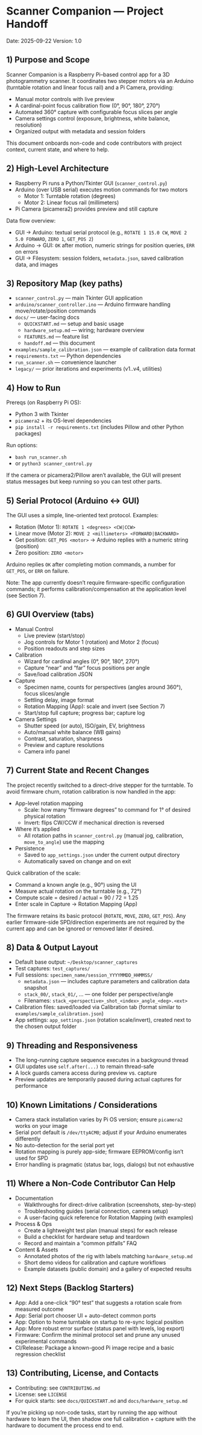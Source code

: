 # Scanner Companion — Project Handoff

Date: 2025-09-22
Version: 1.0

## 1) Purpose and Scope
Scanner Companion is a Raspberry Pi–based control app for a 3D photogrammetry scanner. It coordinates two stepper motors via an Arduino (turntable rotation and linear focus rail) and a Pi Camera, providing:
- Manual motor controls with live preview
- A cardinal-point focus calibration flow (0°, 90°, 180°, 270°)
- Automated 360° capture with configurable focus slices per angle
- Camera settings control (exposure, brightness, white balance, resolution)
- Organized output with metadata and session folders

This document onboards non-code and code contributors with project context, current state, and where to help.

## 2) High-Level Architecture
- Raspberry Pi runs a Python/Tkinter GUI (`scanner_control.py`)
- Arduino (over USB serial) executes motion commands for two motors
  - Motor 1: Turntable rotation (degrees)
  - Motor 2: Linear focus rail (millimeters)
- Pi Camera (picamera2) provides preview and still capture

Data flow overview:
- GUI → Arduino: textual serial protocol (e.g., `ROTATE 1 15.0 CW`, `MOVE 2 5.0 FORWARD`, `ZERO 1`, `GET_POS 2`)
- Arduino → GUI: `OK` after motion, numeric strings for position queries, `ERR` on errors
- GUI → Filesystem: session folders, `metadata.json`, saved calibration data, and images

## 3) Repository Map (key paths)
- `scanner_control.py` — main Tkinter GUI application
- `arduino/scanner_controller.ino` — Arduino firmware handling move/rotate/position commands
- `docs/` — user-facing docs
  - `QUICKSTART.md` — setup and basic usage
  - `hardware_setup.md` — wiring; hardware overview
  - `FEATURES.md` — feature list
  - `handoff.md` — this document
- `examples/sample_calibration.json` — example of calibration data format
- `requirements.txt` — Python dependencies
- `run_scanner.sh` — convenience launcher
- `legacy/` — prior iterations and experiments (v1..v4, utilities)

## 4) How to Run
Prereqs (on Raspberry Pi OS):
- Python 3 with Tkinter
- `picamera2` + its OS-level dependencies
- `pip install -r requirements.txt` (includes Pillow and other Python packages)

Run options:
- `bash run_scanner.sh`
- or `python3 scanner_control.py`

If the camera or picamera2/Pillow aren’t available, the GUI will present status messages but keep running so you can test other parts.

## 5) Serial Protocol (Arduino ↔ GUI)
The GUI uses a simple, line-oriented text protocol. Examples:
- Rotation (Motor 1): `ROTATE 1 <degrees> <CW|CCW>`
- Linear move (Motor 2): `MOVE 2 <millimeters> <FORWARD|BACKWARD>`
- Get position: `GET_POS <motor>` → Arduino replies with a numeric string (position)
- Zero position: `ZERO <motor>`

Arduino replies `OK` after completing motion commands, a number for `GET_POS`, or `ERR` on failure.

Note: The app currently doesn’t require firmware-specific configuration commands; it performs calibration/compensation at the application level (see Section 7).

## 6) GUI Overview (tabs)
- Manual Control
  - Live preview (start/stop)
  - Jog controls for Motor 1 (rotation) and Motor 2 (focus)
  - Position readouts and step sizes
- Calibration
  - Wizard for cardinal angles (0°, 90°, 180°, 270°)
  - Capture “near” and “far” focus positions per angle
  - Save/load calibration JSON
- Capture
  - Specimen name, counts for perspectives (angles around 360°), focus slices/angle
  - Settling delay, image format
  - Rotation Mapping (App): scale and invert (see Section 7)
  - Start/stop full capture; progress bar; capture log
- Camera Settings
  - Shutter speed (or auto), ISO/gain, EV, brightness
  - Auto/manual white balance (WB gains)
  - Contrast, saturation, sharpness
  - Preview and capture resolutions
  - Camera info panel

## 7) Current State and Recent Changes
The project recently switched to a direct-drive stepper for the turntable. To avoid firmware churn, rotation calibration is now handled in the app:

- App-level rotation mapping
  - Scale: how many “firmware degrees” to command for 1° of desired physical rotation
  - Invert: flips CW/CCW if mechanical direction is reversed
- Where it’s applied
  - All rotation paths in `scanner_control.py` (manual jog, calibration, `move_to_angle`) use the mapping
- Persistence
  - Saved to `app_settings.json` under the current output directory
  - Automatically saved on change and on exit

Quick calibration of the scale:
- Command a known angle (e.g., 90°) using the UI
- Measure actual rotation on the turntable (e.g., 72°)
- Compute scale = desired / actual = 90 / 72 = 1.25
- Enter scale in Capture → Rotation Mapping (App)

The firmware retains its basic protocol (`ROTATE`, `MOVE`, `ZERO`, `GET_POS`). Any earlier firmware-side SPD/direction experiments are not required by the current app and can be ignored or removed later if desired.

## 8) Data & Output Layout
- Default base output: `~/Desktop/scanner_captures`
- Test captures: `test_captures/`
- Full sessions: `specimen_name/session_YYYYMMDD_HHMMSS/`
  - `metadata.json` — includes capture parameters and calibration data snapshot
  - `stack_00/`, `stack_01/`, ... — one folder per perspective/angle
  - Filenames: `stack_<perspective>_shot_<index>_angle_<deg>.<ext>`
- Calibration files: saved/loaded via Calibration tab (format similar to `examples/sample_calibration.json`)
- App settings: `app_settings.json` (rotation scale/invert), created next to the chosen output folder

## 9) Threading and Responsiveness
- The long-running capture sequence executes in a background thread
- GUI updates use `self.after(...)` to remain thread-safe
- A lock guards camera access during preview vs. capture
- Preview updates are temporarily paused during actual captures for performance

## 10) Known Limitations / Considerations
- Camera stack installation varies by Pi OS version; ensure `picamera2` works on your image
- Serial port default is `/dev/ttyACM0`; adjust if your Arduino enumerates differently
- No auto-detection for the serial port yet
- Rotation mapping is purely app-side; firmware EEPROM/config isn’t used for SPD
- Error handling is pragmatic (status bar, logs, dialogs) but not exhaustive

## 11) Where a Non-Code Contributor Can Help
- Documentation
  - Walkthroughs for direct-drive calibration (screenshots, step-by-step)
  - Troubleshooting guides (serial connection, camera setup)
  - A user-facing quick reference for Rotation Mapping (with examples)
- Process & Ops
  - Create a lightweight test plan (manual steps) for each release
  - Build a checklist for hardware setup and teardown
  - Record and maintain a “common pitfalls” FAQ
- Content & Assets
  - Annotated photos of the rig with labels matching `hardware_setup.md`
  - Short demo videos for calibration and capture workflows
  - Example datasets (public domain) and a gallery of expected results

## 12) Next Steps (Backlog Starters)
- App: Add a one-click “90° test” that suggests a rotation scale from measured outcome
- App: Serial port chooser UI + auto-detect common ports
- App: Option to home turntable on startup to re-sync logical position
- App: More robust error surface (status panel with levels, log export)
- Firmware: Confirm the minimal protocol set and prune any unused experimental commands
- CI/Release: Package a known-good Pi image recipe and a basic regression checklist

## 13) Contributing, License, and Contacts
- Contributing: see `CONTRIBUTING.md`
- License: see `LICENSE`
- For quick starts: see `docs/QUICKSTART.md` and `docs/hardware_setup.md`

If you’re picking up non-code tasks, start by running the app without hardware to learn the UI, then shadow one full calibration + capture with the hardware to document the process end to end.
